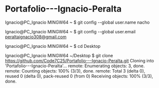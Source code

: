 # Portafolio---Ignacio-Peralta

Ignacio@PC_Ignacio MINGW64 ~
$ git config --global user.name nacho

Ignacio@PC_Ignacio MINGW64 ~
$ git config --global user.email peraltaignacio308@gmail.com

Ignacio@PC_Ignacio MINGW64 ~
$ cd Desktop

Ignacio@PC_Ignacio MINGW64 ~/Desktop
$ git clone https://github.com/Code7C25/Portafolio---Ignacio-Peralta.git
Cloning into 'Portafolio---Ignacio-Peralta'...
remote: Enumerating objects: 3, done.
remote: Counting objects: 100% (3/3), done.
remote: Total 3 (delta 0), reused 0 (delta 0), pack-reused 0 (from 0)
Receiving objects: 100% (3/3), done.

